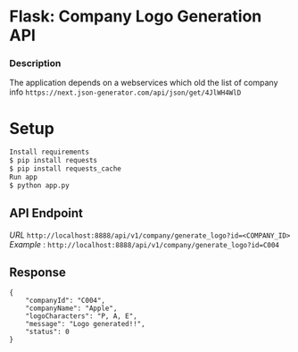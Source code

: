 
# Flask: Company Logo Generation API

### Description
The application depends on a webservices which old the list of company info
`https://next.json-generator.com/api/json/get/4JlWH4WlD`


# Setup  
```sh
Install requirements
$ pip install requests 
$ pip install requests_cache
Run app 
$ python app.py
```

## API Endpoint 
*URL* `http://localhost:8888/api/v1/company/generate_logo?id=<COMPANY_ID>`
*Example* : `http://localhost:8888/api/v1/company/generate_logo?id=C004`

## Response
```
{
    "companyId": "C004",
    "companyName": "Apple",
    "logoCharacters": "P, A, E",
    "message": "Logo generated!!",
    "status": 0
}
```




